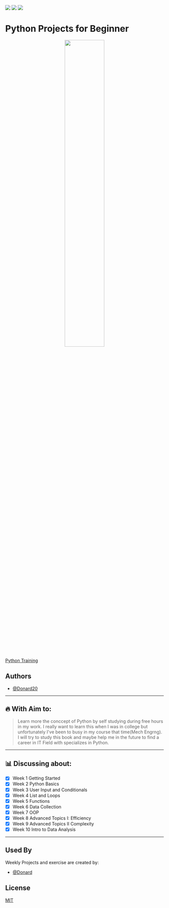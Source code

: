 <a href="https://github.com/Donard20" target="_blank"><img src="https://img.shields.io/badge/View-My%20Profile-informational?style=for-the-badge&logo=github"></a>   <a href="https://github.com/Donard20?tab=repositories" target="_blank"><img src="https://img.shields.io/badge/View-My%20Repositories-yellow?style=for-the-badge&logo=github"></a>   <a href="https://www.linkedin.com/in/engrnard/" target="_blank"><img src="https://img.shields.io/badge/View-LinkedIn-green?style=social&logo=linkedin"></a>
# Python Projects for Beginner


<p align="center"><img src="https://m.media-amazon.com/images/I/41gLlEB+eWL._AC_SY780_.jpg" width=50% height=50%>

[Python Training](https://m.media-amazon.com/images/I/41gLlEB+eWL._AC_SY780_.jpg) </center>


## Authors

- [@Donard20](https://github.com/Donard20)

   
---
   
   
## 🔥 With Aim to:
  >  Learn more the conccept of Python by self studying during free hours in my work. I really want to learn this when I was in college but unfortunately I've been to busy in my course that time(Mech Engrng). I will try to study this book and maybe help me in the future to find a career in IT Field with specializes in Python.
   
---

## 📊 Discussing about:
- [x] Week 1 Getting Started
- [x] Week 2 Python Basics
- [x] Week 3 User Input and Conditionals
- [x] Week 4 List and Loops
- [x] Week 5 Functions
- [x] Week 6 Data Collection
- [x] Week 7 OOP
- [x] Week 8 Advanced Topics I: Efficiency
- [x] Week 9 Advanced Topics II Complexity
- [x] Week 10 Intro to Data Analysis

---

## Used By

Weekly Projects and exercise are created by:

- [@Donard](https://github.com/Donard20)



## License

[MIT](https://choosealicense.com/licenses/mit/)

